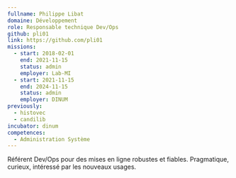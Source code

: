 ```yaml
---
fullname: Philippe Libat
domaine: Développement
role: Responsable technique Dev/Ops
github: pli01
link: https://github.com/pli01
missions:
  - start: 2018-02-01
    end: 2021-11-15
    status: admin
    employer: Lab-MI
  - start: 2021-11-15
    end: 2024-11-15
    status: admin
    employer: DINUM
previously:
  - histovec
  - candilib
incubator: dinum
competences:
  - Administration Système
---
```

Référent Dev/Ops pour des mises en ligne robustes et fiables. Pragmatique, curieux, intéressé par les nouveaux usages.